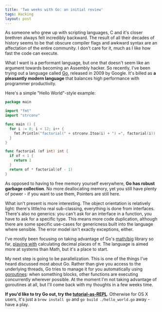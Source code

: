 ```yaml
---
title: 'Two weeks with Go: an initial review'
tags: Hacking
layout: post
---
```

As someone who grew up with scripting languages, C and it's closer brethren always felt incredibly backward. The result of all their decades of history seems to be that obscure compiler flags and awkward syntax are an affectation of the entire community. I don't care for it, much as I like how fast the code can execute.
<!--more-->

What I want is a performant language, but one that doesn't seem like an argument towards becoming an Assembly hacker. So recently, I've been trying out a language called [Go](http://golang.org), released in 2009 by Google. It's billed as **a pleasantly modern language** that balances high performance with programmer productivity.

Here's a simple "Hello World"-style example:

``` go
package main

import "fmt"
import "strconv"

func main () {
  for i := 0; i < 12; i++ {
    fmt.Println("factorial(" + strconv.Itoa(i) + ") =", factorial(i))
  }
}

func factorial (of int) int {
  if of < 1 {
    return 1
  }
  return of * factorial(of - 1)
}
```

As opposed to having to free memory yourself everywhere, **Go has robust garbage collection**. No more deallocating memory, yet you still have plenty of power - if you want to use them, Pointers are still here.

What isn't present is more interesting. The object orientation is relatively light: there's little/no real sub-classing, everything is done from interfaces. There's also no generics: you can't ask for an interface in a function, you have to ask for a specific type. This means more code duplication, although there are some specific use-cases for genericness built into the language where sensible. The error model isn't exactly exceptions, either.

I've mostly been focusing on taking advantage of Go's [math/big](http://golang.org/pkg/math/big/) library so far, [playing with](https://github.com/46Bit/the-go-sandpit/) calculating decimal places of &pi;. The language is aimed more at systems than Math, but it's a place to start.

My next step is going to be parallelization. This is one of the things I've heard discussed most about Go. Rather than give you access to the underlying threads, Go tries to manage it for you automatically using [goroutines](http://golang.org/doc/effective_go.html#goroutines): when something blocks, other functions are executing concurrently wherever possible. At the moment I'm not taking advantage of goroutines at all, but I'll come back with my thoughts in a few weeks time.

**If you'd like to try Go out, try the [tutorial-as-REPL](http://tour.golang.org)**. Otherwise for OS X users, it's just a `brew install go` and `go build ./hello_world.go` away - have a play.

